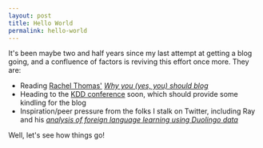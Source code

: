 ```yaml
---
layout: post
title: Hello World
permalink: hello-world
---
```


It's been maybe two and half years since my last attempt at getting a blog going, and a confluence of factors is reviving this effort once more. They are:

* Reading [Rachel Thomas'](https://twitter.com/math_rachel) *[Why you (yes, you) should blog](https://medium.com/@racheltho/why-you-yes-you-should-blog-7d2544ac1045)*
* Heading to the [KDD conference](http://www.kdd.org/kdd2017/) soon, which should provide some kindling for the blog
* Inspiration/peer pressure from the folks I stalk on Twitter, including Ray and his *[analysis of foreign language learning using Duolingo data](https://runze.github.io/2017/07/02/an-analysis-of-foreign-language-learning-using-duolingo-data/)*

Well, let's see how things go!

